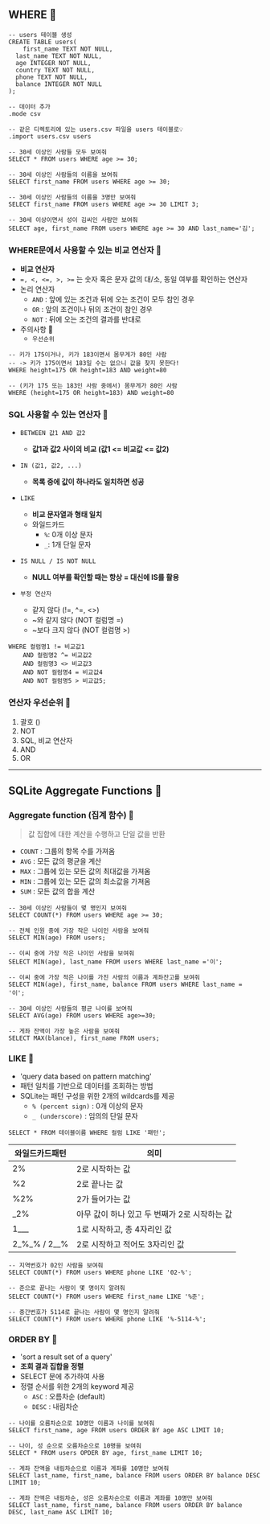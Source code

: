 ## **WHERE** 📝

```sqlite
-- users 테이블 생성
CREATE TABLE users(
	first_name TEXT NOT NULL,
  last_name TEXT NOT NULL,
  age INTEGER NOT NULL,
  country TEXT NOT NULL,
  phone TEXT NOT NULL,
  balance INTEGER NOT NULL
);

-- 데이터 추가
.mode csv

-- 같은 디렉토리에 있는 users.csv 파일을 users 테이블로💡
.import users.csv users

-- 30세 이상인 사람들 모두 보여줘
SELECT * FROM users WHERE age >= 30;

-- 30세 이상인 사람들의 이름을 보여줘
SELECT first_name FROM users WHERE age >= 30;

-- 30세 이상인 사람들의 이름을 3명만 보여줘
SELECT first_name FROM users WHERE age >= 30 LIMIT 3;

-- 30세 이상이면서 성이 김씨인 사람만 보여줘
SELECT age, first_name FROM users WHERE age >= 30 AND last_name='김';
```



### **WHERE문에서 사용할 수 있는 비교 연산자 💭**

- **비교 연산자**
- `=, <, <=, >, >=` 는 숫자 혹은 문자 값의 대/소, 동일 여부를 확인하는 연산자
- 논리 연산자
  - `AND` : 앞에 있는 조건과 뒤에 오는 조건이 모두 참인 경우
  - `OR` : 앞의 조건이나 뒤의 조건이 참인 경우
  - `NOT` : 뒤에 오는 조건의 결과를 반대로
- 주의사항 🚨
  - `우선순위`

```sqlite
-- 키가 175이거나, 키가 183이면서 몸무게가 80인 사람
-- -> 키가 175이면서 183일 수는 없으니 값을 찾지 못한다!
WHERE height=175 OR height=183 AND weight=80

-- (키가 175 또는 183인 사람 중에서) 몸무게가 80인 사람
WHERE (height=175 OR height=183) AND weight=80
```



### **SQL 사용할 수 있는 연산자 💭**

- ```sqlite
  BETWEEN 값1 AND 값2
  ```

  - **값1과 값2 사이의 비교 (값1 <= 비교값 <= 값2)**

- ```sqlite
  IN (값1, 값2, ...)
  ```

  - **목록 중에 값이 하나라도 일치하면 성공**

- ```sqlite
  LIKE
  ```

  - **비교 문자열과 형태 일치**
  - 와일드카드
    - `%`: 0개 이상 문자
    - `_`: 1개 단일 문자

- ```sqlite
  IS NULL / IS NOT NULL
  ```

  - **NULL 여부를 확인할 때는 항상 = 대신에 IS를 활용**

- ```sqlite
  부정 연산자
  ```

  - 같지 않다 (!=, ^=, <>)
  - ~와 같지 않다 (NOT 컬럼명 =)
  - ~보다 크지 않다 (NOT 컬럼명 >)

```sqlite
WHERE 컬럼명1 != 비교값1
	AND 컬럼명2 ^= 비교값2
	AND 컬럼명3 <> 비교값3
	AND NOT 컬럼명4 = 비교값4
	AND NOT 컬럼명5 > 비교값5;
```



### **연산자 우선순위 💭**

1. 괄호 ()
2. NOT
3. SQL, 비교 연산자
4. AND
5. OR



------

## **SQLite Aggregate Functions** 📝



### **Aggregate function (집계 함수) 💭**

> 값 집합에 대한 계산을 수행하고 단일 값을 반환

- `COUNT` : 그룹의 항목 수를 가져옴
- `AVG` : 모든 값의 평균을 계산
- `MAX` : 그룹에 있는 모든 값의 최대값을 가져옴
- `MIN` : 그룹에 있는 모든 값의 최소값을 가져옴
- `SUM` : 모든 값의 합을 계산



```sqlite
-- 30세 이상인 사람들이 몇 명인지 보여줘
SELECT COUNT(*) FROM users WHERE age >= 30;

-- 전체 인원 중에 가장 작은 나이인 사람을 보여줘
SELECT MIN(age) FROM users;

-- 이씨 중에 가장 작은 나이인 사람을 보여줘
SELECT MIN(age), last_name FROM users WHERE last_name ='이';

-- 이씨 중에 가장 적은 나이를 가진 사람의 이름과 계좌잔고를 보여줘
SELECT MIN(age), first_name, balance FROM users WHERE last_name = '이';

-- 30세 이상인 사람들의 평균 나이를 보여줘
SELECT AVG(age) FROM users WHERE age>=30;

-- 게좌 잔액이 가장 높은 사람을 보여줘
SELECT MAX(blance), first_name FROM users;
```



### **LIKE** 💭

- 'query data based on pattern matching'
- 패턴 일치를 기반으로 데이터를 조회하는 방법
- SQLite는 패턴 구성을 위한 2개의 wildcards를 제공
  - `% (percent sign)` : 0개 이상의 문자
  - `_ (underscore)` : 임의의 단일 문자



```sqlite
SELECT * FROM 테이블이름 WHERE 컬럼 LIKE '패턴';
```



| 와일드카드패턴 | 의미                                          |
| -------------- | --------------------------------------------- |
| 2%             | 2로 시작하는 값                               |
| %2             | 2로 끝나는 값                                 |
| %2%            | 2가 들어가는 값                               |
| _2%            | 아무 값이 하나 있고 두 번째가 2로 시작하는 값 |
| 1___           | 1로 시작하고, 총 4자리인 값                   |
| 2_%_% / 2__%   | 2로 시작하고 적어도 3자리인 값                |



```sqlite
-- 지역번호가 02인 사람을 보여줘
SELECT COUNT(*) FROM users WHERE phone LIKE '02-%';

-- 준으로 끝나는 사람이 몇 명이지 알려줘
SELECT COUNT(*) FROM users WHERE first_name LIKE '%준';

-- 중간번호가 5114로 끝나는 사람이 몇 명인지 알려줘
SELECT COUNT(*) FROM users WHERE phone LIKE '%-5114-%';
```



### **ORDER BY** 💭

- 'sort a result set of a query'
- **조회 결과 집합을 정렬**
- SELECT 문에 추가하여 사용
- 정렬 순서를 위한 2개의 keyword 제공
  - `ASC` : 오름차순 (default)
  - `DESC` : 내림차순

```sqlite
-- 나이를 오름차순으로 10명만 이름과 나이를 보여줘
SELECT first_name, age FROM users ORDER BY age ASC LIMIT 10;

-- 나이, 성 순으로 오름차순으로 10명을 보여줘
SELECT * FROM users OPDER BY age, first_name LIMIT 10;

-- 계좌 잔액을 내림차순으로 이름과 계좌를 10명만 보여줘
SELECT last_name, first_name, balance FROM users ORDER BY balance DESC LIMIT 10;

-- 계좌 잔액은 내림차순, 성은 오름차순으로 이름과 계좌를 10명만 보여줘
SELECT last_name, first_name, balance FROM users ORDER BY balance DESC, last_name ASC LIMIT 10;
```